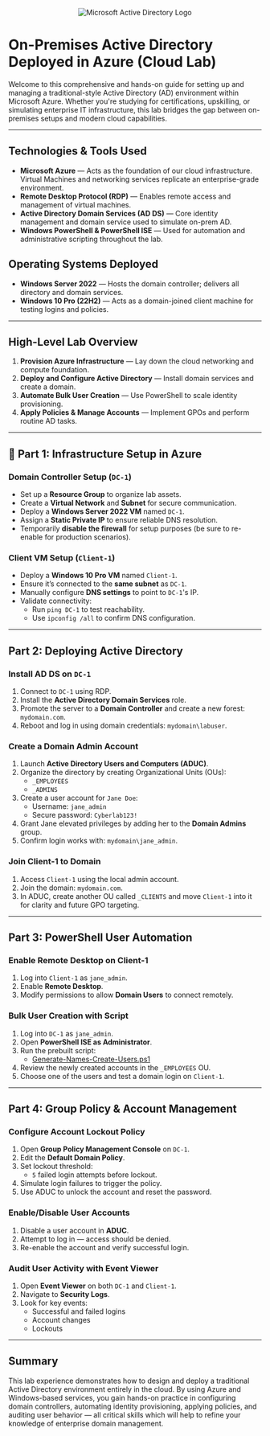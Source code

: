 
<p align="center">
<img src="https://i.imgur.com/pU5A58S.png" alt="Microsoft Active Directory Logo"/>
</p>






# On-Premises Active Directory Deployed in Azure (Cloud Lab)

Welcome to this comprehensive and hands-on guide for setting up and managing a traditional-style Active Directory (AD) environment within Microsoft Azure. Whether you're studying for certifications, upskilling, or simulating enterprise IT infrastructure, this lab bridges the gap between on-premises setups and modern cloud capabilities.

---

## Technologies & Tools Used
- **Microsoft Azure** — Acts as the foundation of our cloud infrastructure. Virtual Machines and networking services replicate an enterprise-grade environment.
- **Remote Desktop Protocol (RDP)** — Enables remote access and management of virtual machines.
- **Active Directory Domain Services (AD DS)** — Core identity management and domain service used to simulate on-prem AD.
- **Windows PowerShell & PowerShell ISE** — Used for automation and administrative scripting throughout the lab.

##  Operating Systems Deployed
- **Windows Server 2022** — Hosts the domain controller; delivers all directory and domain services.
- **Windows 10 Pro (22H2)** — Acts as a domain-joined client machine for testing logins and policies.

---

## High-Level Lab Overview
1. **Provision Azure Infrastructure** — Lay down the cloud networking and compute foundation.
2. **Deploy and Configure Active Directory** — Install domain services and create a domain.
3. **Automate Bulk User Creation** — Use PowerShell to scale identity provisioning.
4. **Apply Policies & Manage Accounts** — Implement GPOs and perform routine AD tasks.

---

## 🔧 Part 1: Infrastructure Setup in Azure

###  Domain Controller Setup (`DC-1`)
- Set up a **Resource Group** to organize lab assets.
- Create a **Virtual Network** and **Subnet** for secure communication.
- Deploy a **Windows Server 2022 VM** named `DC-1`.
- Assign a **Static Private IP** to ensure reliable DNS resolution.
- Temporarily **disable the firewall** for setup purposes (be sure to re-enable for production scenarios).

### Client VM Setup (`Client-1`)
- Deploy a **Windows 10 Pro VM** named `Client-1`.
- Ensure it’s connected to the **same subnet** as `DC-1`.
- Manually configure **DNS settings** to point to `DC-1`'s IP.
- Validate connectivity:
  - Run `ping DC-1` to test reachability.
  - Use `ipconfig /all` to confirm DNS configuration.

---

## Part 2: Deploying Active Directory

### Install AD DS on `DC-1`
1. Connect to `DC-1` using RDP.
2. Install the **Active Directory Domain Services** role.
3. Promote the server to a **Domain Controller** and create a new forest: `mydomain.com`.
4. Reboot and log in using domain credentials: `mydomain\labuser`.

### Create a Domain Admin Account
1. Launch **Active Directory Users and Computers (ADUC)**.
2. Organize the directory by creating Organizational Units (OUs):
   - `_EMPLOYEES`
   - `_ADMINS`
3. Create a user account for `Jane Doe`:
   - Username: `jane_admin`
   - Secure password: `Cyberlab123!`
4. Grant Jane elevated privileges by adding her to the **Domain Admins** group.
5. Confirm login works with: `mydomain\jane_admin`.

###  Join Client-1 to Domain
1. Access `Client-1` using the local admin account.
2. Join the domain: `mydomain.com`.
3. In ADUC, create another OU called `_CLIENTS` and move `Client-1` into it for clarity and future GPO targeting.

---

## Part 3: PowerShell User Automation

### Enable Remote Desktop on Client-1
1. Log into `Client-1` as `jane_admin`.
2. Enable **Remote Desktop**.
3. Modify permissions to allow **Domain Users** to connect remotely.

### Bulk User Creation with Script
1. Log into `DC-1` as `jane_admin`.
2. Open **PowerShell ISE as Administrator**.
3. Run the prebuilt script:
   - [Generate-Names-Create-Users.ps1](https://github.com/joshmadakor1/AD_PS/blob/master/Generate-Names-Create-Users.ps1)
4. Review the newly created accounts in the `_EMPLOYEES` OU.
5. Choose one of the users and test a domain login on `Client-1`.

---

## Part 4: Group Policy & Account Management

### Configure Account Lockout Policy
1. Open **Group Policy Management Console** on `DC-1`.
2. Edit the **Default Domain Policy**.
3. Set lockout threshold:
   - `5` failed login attempts before lockout.
4. Simulate login failures to trigger the policy.
5. Use ADUC to unlock the account and reset the password.

### Enable/Disable User Accounts
1. Disable a user account in **ADUC**.
2. Attempt to log in — access should be denied.
3. Re-enable the account and verify successful login.

### Audit User Activity with Event Viewer
1. Open **Event Viewer** on both `DC-1` and `Client-1`.
2. Navigate to **Security Logs**.
3. Look for key events:
   - Successful and failed logins
   - Account changes
   - Lockouts

---

##  Summary
This lab experience demonstrates how to design and deploy a traditional Active Directory environment entirely in the cloud. By using Azure and Windows-based services, you gain hands-on practice in configuring domain controllers, automating identity provisioning, applying policies, and auditing user behavior — all critical skills which will help to refine your knowledge of  enterprise  domain management.




